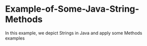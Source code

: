 # Example-of-Some-Java-String-Methods
In this example, we depict Strings in Java and apply some Methods examples
